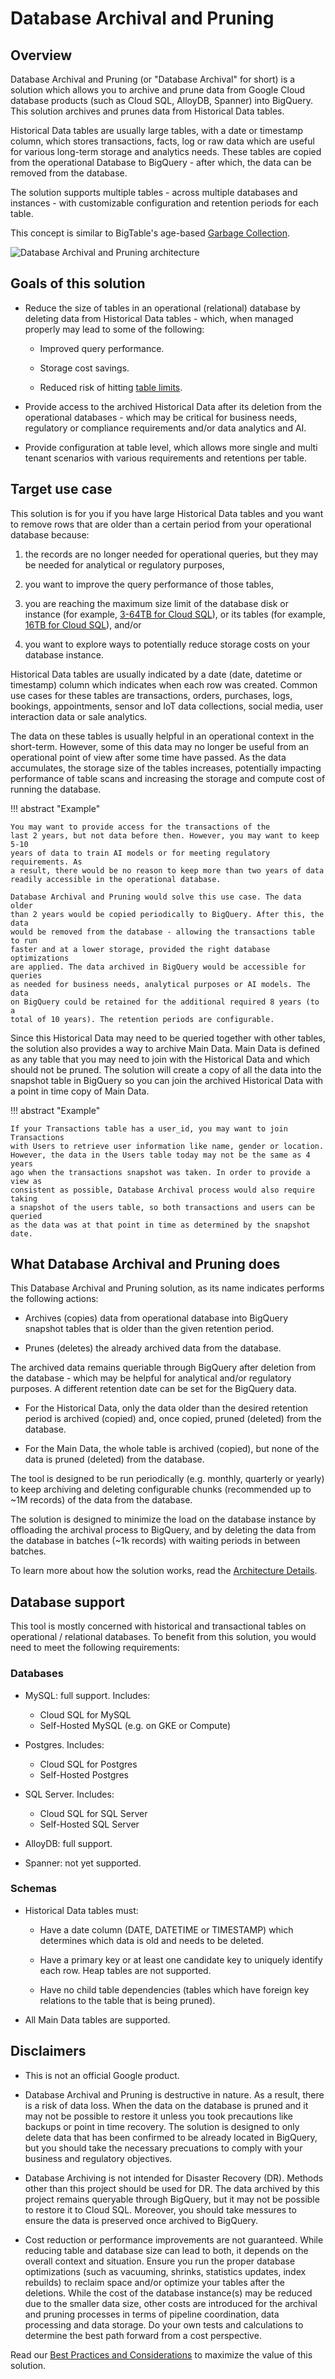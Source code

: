 # Database Archival and Pruning

## Overview

Database Archival and Pruning (or "Database Archival" for short) is a solution
which allows you to archive and prune data from Google Cloud database products
(such as Cloud SQL, AlloyDB, Spanner) into BigQuery. This solution archives and
prunes data from Historical Data tables.

Historical Data tables are usually large tables, with a date or timestamp
column, which stores transactions, facts, log or raw data which are useful for
various long-term storage and analytics needs. These tables are copied from the
operational Database to BigQuery - after which, the data can be removed from the
database.

The solution supports multiple tables - across multiple databases and
instances - with customizable configuration and retention periods for each
table.

This concept is similar to BigTable's age-based
[Garbage Collection](https://cloud.google.com/bigtable/docs/garbage-collection).

![Database Archival and Pruning architecture](./images/architecture.svg)

## Goals of this solution

- Reduce the size of tables in an operational (relational) database by deleting
  data from Historical Data tables - which, when managed properly may lead to
  some of the following:

    - Improved query performance.

    - Storage cost savings.

    - Reduced risk of hitting
      [table limits](https://cloud.google.com/sql/docs/quotas#table_limit).

- Provide access to the archived Historical Data after its deletion from the
  operational databases - which may be critical for business needs, regulatory
  or compliance requirements and/or data analytics and AI.

- Provide configuration at table level, which allows more single and multi
  tenant scenarios with various requirements and retentions per table.

## Target use case

This solution is for you if you have large Historical Data tables and you want
to remove rows that are older than a certain period from your operational
database because:

1.  the records are no longer needed for operational queries, but they may be
    needed for analytical or regulatory purposes,

1.  you want to improve the query performance of those tables,

1.  you are reaching the maximum size limit of the database disk or instance
    (for example,
    [3-64TB for Cloud SQL](https://cloud.google.com/sql/docs/quotas#storage_limits)),
    or its tables (for example,
    [16TB for Cloud SQL](https://cloud.google.com/sql/docs/quotas#table_limit)),
    and/or

1.  you want to explore ways to potentially reduce storage costs on your
    database instance.

Historical Data tables are usually indicated by a date (date, datetime or
timestamp) column which indicates when each row was created. Common use cases
for these tables are transactions, orders, purchases, logs, bookings,
appointments, sensor and IoT data collections, social media, user interaction
data or sale analytics.

The data on these tables is usually helpful in an operational context in the
short-term. However, some of this data may no longer be useful from an
operational point of view after some time have passed. As the data accumulates,
the storage size of the tables increases, potentially impacting performance of
table scans and increasing the storage and compute cost of running the database.

<!--
    Disabling markdownlint MD046 since it interpets this note as a code block,
    and flags it for using indentation instead of code fences.
-->
<!-- markdownlint-disable MD046 -->

!!! abstract "Example"

    You may want to provide access for the transactions of the
    last 2 years, but not data before then. However, you may want to keep 5-10
    years of data to train AI models or for meeting regulatory requirements. As
    a result, there would be no reason to keep more than two years of data
    readily accessible in the operational database.

    Database Archival and Pruning would solve this use case. The data older
    than 2 years would be copied periodically to BigQuery. After this, the data
    would be removed from the database - allowing the transactions table to run
    faster and at a lower storage, provided the right database optimizations
    are applied. The data archived in BigQuery would be accessible for queries
    as needed for business needs, analytical purposes or AI models. The data
    on BigQuery could be retained for the additional required 8 years (to a
    total of 10 years). The retention periods are configurable.

Since this Historical Data may need to be queried together with other tables,
the solution also provides a way to archive Main Data. Main Data is defined as
any table that you may need to join with the Historical Data and which should
not be pruned. The solution will create a copy of all the data into the snapshot
table in BigQuery so you can join the archived Historical Data with a point in
time copy of Main Data.

!!! abstract "Example"

    If your Transactions table has a user_id, you may want to join Transactions
    with Users to retrieve user information like name, gender or location.
    However, the data in the Users table today may not be the same as 4 years
    ago when the transactions snapshot was taken. In order to provide a view as
    consistent as possible, Database Archival process would also require taking
    a snapshot of the users table, so both transactions and users can be queried
    as the data was at that point in time as determined by the snapshot date.

<!-- markdownlint-disable MD046 -->

## What Database Archival and Pruning does

This Database Archival and Pruning solution, as its name indicates performs the
following actions:

- Archives (copies) data from operational database into BigQuery snapshot tables
  that is older than the given retention period.

- Prunes (deletes) the already archived data from the database.

The archived data remains queriable through BigQuery after deletion from the
database - which may be helpful for analytical and/or regulatory purposes. A
different retention date can be set for the BigQuery data.

- For the Historical Data, only the data older than the desired retention period
  is archived (copied) and, once copied, pruned (deleted) from the database.

- For the Main Data, the whole table is archived (copied), but none of the data
  is pruned (deleted) from the database.

The tool is designed to be run periodically (e.g. monthly, quarterly or yearly)
to keep archiving and deleting configurable chunks (recommended up to ~1M
records) of the data from the database.

The solution is designed to minimize the load on the database instance by
offloading the archival process to BigQuery, and by deleting the data from the
database in batches (~1k records) with waiting periods in between batches.

To learn more about how the solution works, read the
[Architecture Details](./architecture.md).

## Database support

This tool is mostly concerned with historical and transactional tables on
operational / relational databases. To benefit from this solution, you would
need to meet the following requirements:

### Databases

- MySQL: full support. Includes:

    - Cloud SQL for MySQL
    - Self-Hosted MySQL (e.g. on GKE or Compute)

- Postgres. Includes:

    - Cloud SQL for Postgres
    - Self-Hosted Postgres

- SQL Server. Includes:

    - Cloud SQL for SQL Server
    - Self-Hosted SQL Server

- AlloyDB: full support.

- Spanner: not yet supported.

### Schemas

- Historical Data tables must:

    - Have a date column (DATE, DATETIME or TIMESTAMP) which determines which
      data is old and needs to be deleted.

    - Have a primary key or at least one candidate key to uniquely identify each
      row. Heap tables are not supported.

    - Have no child table dependencies (tables which have foreign key relations
      to the table that is being pruned).

- All Main Data tables are supported.

## Disclaimers

- This is not an official Google product.

- Database Archival and Pruning is destructive in nature. As a result, there is
  a risk of data loss. When the data on the database is pruned and it may not be
  possible to restore it unless you took precautions like backups or point in
  time recovery. The solution is designed to only delete data that has been
  confirmed to be already located in BigQuery, but you should take the necessary
  precuations to comply with your business and regulatory objectives.

- Database Archiving is not intended for Disaster Recovery (DR). Methods other
  than this project should be used for DR. The data archived by this project
  remains queryable through BigQuery, but it may not be possible to restore it
  to Cloud SQL. Moreover, you should take messures to ensure the data is
  preserved once archived to BigQuery.

- Cost reduction or performance improvements are not guaranteed. While reducing
  table and database size can lead to both, it depends on the overall context
  and situation. Ensure you run the proper database optimizations (such as
  vacuuming, shrinks, statistics updates, index rebuilds) to reclaim space
  and/or optimize your tables after the deletions. While the cost of the
  database instance(s) may be reduced due to the smaller data size, other costs
  are introduced for the archival and pruning processes in terms of pipeline
  coordination, data processing and data storage. Do your own tests and
  calculations to determine the best path forward from a cost perspective.

Read our [Best Practices and Considerations](./best_practices.md) to maximize
the value of this solution.
